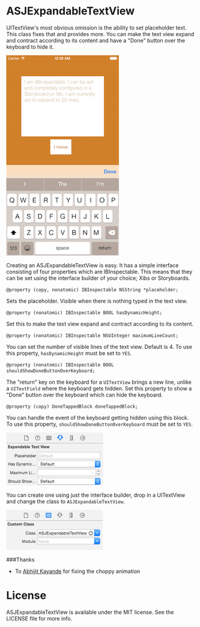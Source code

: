 # ASJExpandableTextView
UITextView's most obvious omission is the ability to set placeholder text. This class fixes that and provides more. You can make the text view expand and contract according to its content and have a "Done" button over the keyboard to hide it.

![alt tag](Images/Screenshot.png)

Creating an ASJExpandableTextView is easy. It has a simple interface consisting of four properties which are IBInspectable. This means that they can be set using the interface builder of your choice; Xibs or Storyboards.

```
@property (copy, nonatomic) IBInspectable NSString *placeholder;
```
Sets the placeholder. Visible when there is nothing typed in the text view.

```
@property (nonatomic) IBInspectable BOOL hasDynamicHeight;
```
Set this to make the text view expand and contract according to its content.

```
@property (nonatomic) IBInspectable NSUInteger maximumLineCount;
```
You can set the number of visible lines of the text view. Default is 4. To use this property, `hasDynamicHeight` must be set to `YES`.

```
@property (nonatomic) IBInspectable BOOL shouldShowDoneButtonOverKeyboard;
```
The "return" key on the keyboard for a `UITextView` brings a new line, unlike a `UITextField` where the keyboard gets hidden. Set this property to show a "Done" button over the keyboard which can hide the keyboard.

```
@property (copy) DoneTappedBlock doneTappedBlock;
```
You can handle the event of the keyboard getting hidden using this block. To use this property, `shouldShowDoneButtonOverKeyboard` must be set to `YES`.

![alt tag](Images/IBInspectable.png)

You can create one using just the interface builder, drop in a UITextView and change the class to `ASJExpandableTextView`.

![alt tag](Images/CustomClass.png)

###Thanks

- To [Abhijit Kayande](https://github.com/Abhijit-Kayande) for fixing the choppy animation

# License

ASJExpandableTextView is available under the MIT license. See the LICENSE file for more info.
